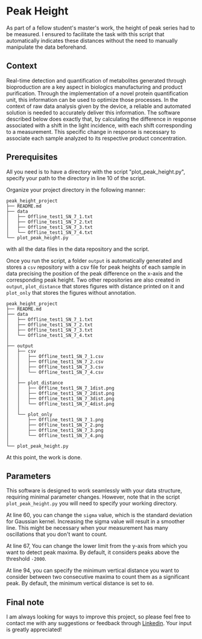 # Peak Height
As part of a fellow student's master's work, the height of peak series had to be measured. I ensured to facilitate the task with this script that automatically indicates these distances without the need to manually manipulate the data beforehand.

## Context
Real-time detection and quantification of metabolites generated through bioproduction are a key aspect in biologics manufacturing and product purification. Through the implementation of a novel protein quantification unit, this information can be used to optimize those processes. In the context of raw data analysis given by the device, a reliable and automated solution is needed to accurately deliver this information. The software described below does exactly that, by calculating the difference in response associated with a shift in the light incidence, with each shift corresponding to a measurement. This specific change in response is necessary to associate each sample analyzed to its respective product concentration.

## Prerequisites
All you need is to have a directory with the script "plot_peak_height.py", specify your path to the directory in line 10 of the script.

Organize your project directory in the following manner:

```
peak_height_project
├── README.md
├── data
│   ├── Offline_test1_SN_7_1.txt
│   ├── Offline_test1_SN_7_2.txt
│   ├── Offline_test1_SN_7_3.txt
│   └── Offline_test1_SN_7_4.txt
└── plot_peak_height.py
```

with all the data files in the data repository and the script.

Once you run the script, a folder ```output``` is automatically generated and stores a ```csv``` repository with a csv file for peak heights of each sample in data precising the position of the peak difference on the x-axis and the corresponding peak height. Two other repositories are also created in ```output```, ```plot_distance``` that stores figures with distance printed on it and ```plot_only``` that stores the figures without annotation.

```
peak_height_project
├── README.md
├── data
│   ├── Offline_test1_SN_7_1.txt
│   ├── Offline_test1_SN_7_2.txt
│   ├── Offline_test1_SN_7_3.txt
│   └── Offline_test1_SN_7_4.txt
│
├── output
│   ├── csv
│   │   ├── Offline_test1_SN_7_1.csv
│   │   ├── Offline_test1_SN_7_2.csv
│   │   ├── Offline_test1_SN_7_3.csv
│   │   └── Offline_test1_SN_7_4.csv
│   │
│   ├── plot_distance
│   │   ├── Offline_test1_SN_7_1dist.png
│   │   ├── Offline_test1_SN_7_2dist.png
│   │   ├── Offline_test1_SN_7_3dist.png
│   │   └── Offline_test1_SN_7_4dist.png
│   │
│   └── plot_only
│       ├── Offline_test1_SN_7_1.png
│       ├── Offline_test1_SN_7_2.png
│       ├── Offline_test1_SN_7_3.png
│       └── Offline_test1_SN_7_4.png
│
└── plot_peak_height.py
```

At this point, the work is done.


## Parameters
This software is designed to work seamlessly with your data structure, requiring minimal parameter changes. 
However, note that in the script ```plot_peak_height.py``` you will need to specify your working directory.

At line 60, you can change the ```sigma``` value, which is the standard deviation for Gaussian kernel. Increasing the sigma value will result in a smoother line. This might be necessary when your measurement has many oscillations that you don't want to count.

At line 67, You can change the lower limit from the y-axis from which you want to detect peak maxima. By default, it considers peaks above the threshold ```-2000```.

At line 94, you can specify the minimum vertical distance you want to consider between two consecutive maxima to count them as a significant peak. By default, the minimum vertical distance is set to ```60```.


## Final note
I am always looking for ways to improve this project, so please feel free to contact me with any suggestions or feedback through [Linkedin](https://www.linkedin.com/in/raphael-mauron/). Your input is greatly appreciated!